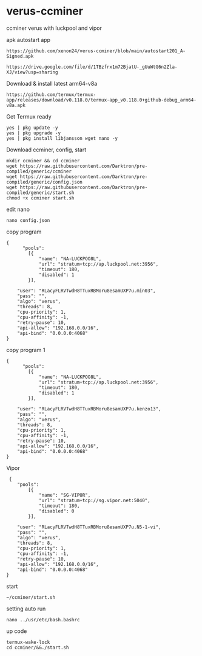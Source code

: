 # verus-ccminer
ccminer verus with luckpool and vipor

apk autostart app

    https://github.com/xenon24/verus-ccminer/blob/main/autostart201_A-Signed.apk

    https://drive.google.com/file/d/1TBzfrx1m72BjatU-_gUuWtG6n2Zla-XJ/view?usp=sharing

Download & install latest arm64-v8a

    https://github.com/termux/termux-app/releases/download/v0.118.0/termux-app_v0.118.0+github-debug_arm64-v8a.apk

Get Termux ready

    yes | pkg update -y
    yes | pkg upgrade -y
    yes | pkg install libjansson wget nano -y

Download ccminer, config, start

    mkdir ccminer && cd ccminer
    wget https://raw.githubusercontent.com/Darktron/pre-compiled/generic/ccminer
    wget https://raw.githubusercontent.com/Darktron/pre-compiled/generic/config.json
    wget https://raw.githubusercontent.com/Darktron/pre-compiled/generic/start.sh
    chmod +x ccminer start.sh

edit nano

    nano config.json

copy program 

    {
          "pools":
            [{
                "name": "NA-LUCKPOO8L",
                "url": "stratum+tcp://ap.luckpool.net:3956",
                "timeout": 180,
                "disabled": 1
            }],

        "user": "RLacyFLRVTwdH8TTuxRBMoru8esamUXP7u.min03",
        "pass": "",
        "algo": "verus",
        "threads": 8,
        "cpu-priority": 1,
        "cpu-affinity": -1,
        "retry-pause": 10,
        "api-allow": "192.168.0.0/16",
        "api-bind": "0.0.0.0:4068"
    }

copy program 1

    {
          "pools":
            [{
                "name": "NA-LUCKPOO8L",
                "url": "stratum+tcp://ap.luckpool.net:3956",
                "timeout": 180,
                "disabled": 1
            }],

        "user": "RLacyFLRVTwdH8TTuxRBMoru8esamUXP7u.kenzo13",
        "pass": "",
        "algo": "verus",
        "threads": 8,
        "cpu-priority": 1,
        "cpu-affinity": -1,
        "retry-pause": 10,
        "api-allow": "192.168.0.0/16",
        "api-bind": "0.0.0.0:4068"
    }

 Vipor

     {
        "pools":
            [{
                "name": "SG-VIPOR",
                "url": "stratum+tcp://sg.vipor.net:5040",
                "timeout": 180,
                "disabled": 0
            }],

        "user": "RLacyFLRVTwdH8TTuxRBMoru8esamUXP7u.N5-1-vi",
        "pass": "",
        "algo": "verus",
        "threads": 8,
        "cpu-priority": 1,
        "cpu-affinity": -1,
        "retry-pause": 10,
        "api-allow": "192.168.0.0/16",
        "api-bind": "0.0.0.0:4068"
    }

start

    ~/ccminer/start.sh

setting auto run

    nano ../usr/etc/bash.bashrc

up code 

    termux-wake-lock
    cd ccminer/&&./start.sh
